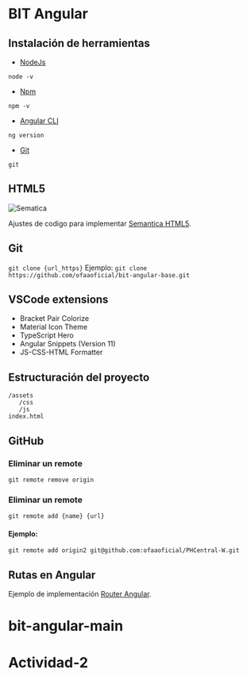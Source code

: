 # BIT Angular

## Instalación de herramientas
* [NodeJs](https://nodejs.org/es/)

`node -v`
* [Npm](https://www.npmjs.com/)

`npm -v`
* [Angular CLI](https://cli.angular.io/)

`ng version`

* [Git](https://git-scm.com/downloads)

`git `


## HTML5
![Sematica](https://miro.medium.com/max/1124/0*X7MpwofsIa7mO2HG.)

Ajustes de codigo para implementar [Semantica HTML5](https://www.arkaitzgarro.com/html5/capitulo-2.html).

## Git
` git clone {url_https} `
Ejemplo:
` git clone https://github.com/ofaaoficial/bit-angular-base.git `

## VSCode extensions
* Bracket Pair Colorize
* Material Icon Theme
* TypeScript Hero
* Angular Snippets (Version 11)
* JS-CSS-HTML Formatter


## Estructuración del proyecto

```files
/assets
   /css
   /js
index.html
```

## GitHub

### Eliminar un remote
 `git remote remove origin`
 
### Eliminar un remote
 `git remote add {name} {url}`
 #### Ejemplo:
 `git remote add origin2 git@github.com:ofaaoficial/PHCentral-W.git`


## Rutas en Angular

Ejemplo de implementación [Router Angular](https://stackblitz.com/edit/angular-lcjlwn?file=src%2Fapp%2Fapp.component.html).
# bit-angular-main
# Actividad-2
